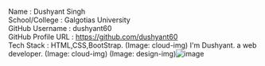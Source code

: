 Name : Dushyant Singh <br />
School/College : Galgotias University <br />
GitHub Username : dushyant60 <br />
GitHub Profile URL : https://github.com/dushyant60  <br />
Tech Stack : HTML,CSS,BootStrap.
(Image: cloud-img)
I'm Dushyant.
a web developer.
(Image: cloud-img)
(Image: design-img)![image](https://user-images.githubusercontent.com/83263908/193395104-66d570b0-dbf6-4258-a3da-6b426aa2db39.png)

